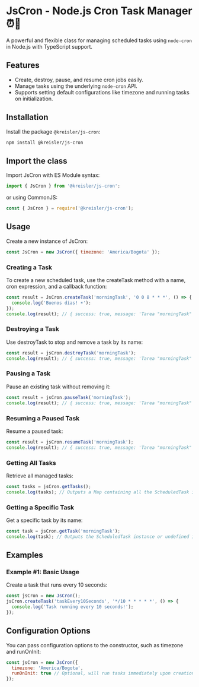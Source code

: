 # JsCron - Node.js Cron Task Manager ⏰🚀

A powerful and flexible class for managing scheduled tasks using `node-cron` in Node.js with TypeScript support.

## Features

- Create, destroy, pause, and resume cron jobs easily.
- Manage tasks using the underlying `node-cron` API.
- Supports setting default configurations like timezone and running tasks on initialization.

## Installation

Install the package `@kreisler/js-cron`:

```bash
npm install @kreisler/js-cron
```

## Import the class

Import JsCron with ES Module syntax:

```javascript
import { JsCron } from '@kreisler/js-cron';
```

or using CommonJS:

```javascript
const { JsCron } = require('@kreisler/js-cron');
```

## Usage

Create a new instance of JsCron:

```javascript
const JsCron = new JsCron({ timezone: 'America/Bogota' });
```

### Creating a Task

To create a new scheduled task, use the createTask method with a name, cron expression, and a callback function:

```javascript
const result = JsCron.createTask('morningTask', '0 0 8 * * *', () => {
  console.log('Buenos días! ☀️');
});
console.log(result); // { success: true, message: 'Tarea "morningTask" creada con éxito.' }
```

### Destroying a Task

Use destroyTask to stop and remove a task by its name:

```javascript
const result = jsCron.destroyTask('morningTask');
console.log(result); // { success: true, message: 'Tarea "morningTask" destruida con éxito.' }
```

### Pausing a Task

Pause an existing task without removing it:

```javascript
const result = jsCron.pauseTask('morningTask');
console.log(result); // { success: true, message: 'Tarea "morningTask" pausada.' }
```

### Resuming a Paused Task

Resume a paused task:

```javascript
const result = jsCron.resumeTask('morningTask');
console.log(result); // { success: true, message: 'Tarea "morningTask" reanudada.' }
```

### Getting All Tasks

Retrieve all managed tasks:

```javascript
const tasks = jsCron.getTasks();
console.log(tasks); // Outputs a Map containing all the ScheduledTask instances
```

### Getting a Specific Task

Get a specific task by its name:

```javascript
const task = jsCron.getTask('morningTask');
console.log(task); // Outputs the ScheduledTask instance or undefined if not found
```

## Examples

### Example #1: Basic Usage

Create a task that runs every 10 seconds:

```javascript
const jsCron = new JsCron();
jsCron.createTask('taskEvery10Seconds', '*/10 * * * * *', () => {
  console.log('Task running every 10 seconds!');
});
```

## Configuration Options

You can pass configuration options to the constructor, such as timezone and runOnInit:

```javascript
const jsCron = new JsCron({
  timezone: 'America/Bogota',
  runOnInit: true // Optional, will run tasks immediately upon creation
});
```

